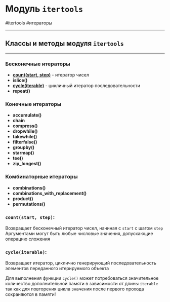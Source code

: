 # Модуль `itertools`
#itertools #итераторы
***
## Классы и методы модуля `itertools`
***
### Бесконечные итераторы
- **[count(start, step)](#count%20start%20step)** - итератор чисел
- **islice()**
- **[cycle(iterable)](#cycle%20iterable)** - цикличный итератор последовательности
- **repeat()**

### Конечные итераторы
- **accumulate()**
- **chain**
- **compress()**
- **dropwhile()**
- **takewhile()**
- **filterfalse()**
- **groupby()**
- **starmap()**
- **tee()**
- **zip_longest()**

### Комбинаторные итераторы
- **combinations()**
- **combinations_with_replacement()**
- **product()**
- **permutations()**


### `count(start, step)`:
Возвращает бесконечный итератор чисел, начиная с `start` с шагом `step`
Аргументами могут быть любые числовые значения, допускающие операцию сложения


### `cycle(iterable)`:
Возвращает итератор, циклично генерирующий последовательность элементов переданного итерируемого объекта

Для выполнения функции `cycle()` может потребоваться значительное количество дополнительной памяти в зависимости от длины `iterable` так как для повторения цикла значения после первого прохода сохраняются в памяти!